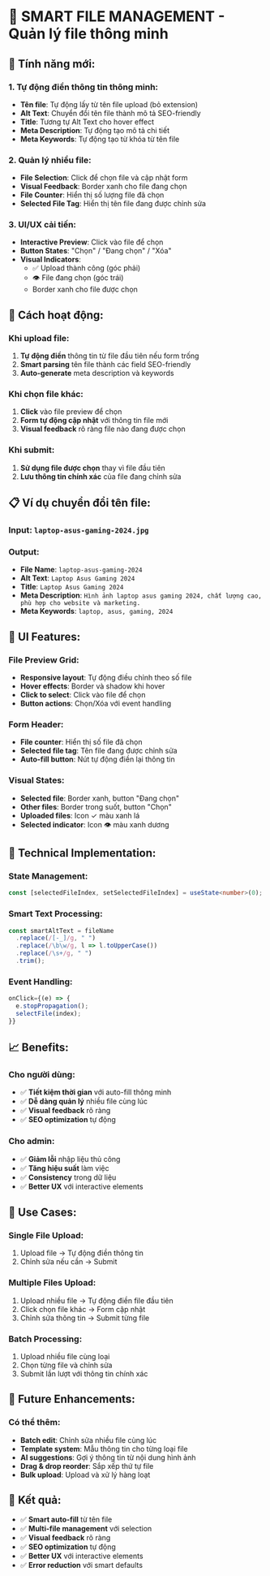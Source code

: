 # 🧠 **SMART FILE MANAGEMENT - Quản lý file thông minh**

## **🎯 Tính năng mới:**

### **1. Tự động điền thông tin thông minh:**
- **Tên file**: Tự động lấy từ tên file upload (bỏ extension)
- **Alt Text**: Chuyển đổi tên file thành mô tả SEO-friendly
- **Title**: Tương tự Alt Text cho hover effect
- **Meta Description**: Tự động tạo mô tả chi tiết
- **Meta Keywords**: Tự động tạo từ khóa từ tên file

### **2. Quản lý nhiều file:**
- **File Selection**: Click để chọn file và cập nhật form
- **Visual Feedback**: Border xanh cho file đang chọn
- **File Counter**: Hiển thị số lượng file đã chọn
- **Selected File Tag**: Hiển thị tên file đang được chỉnh sửa

### **3. UI/UX cải tiến:**
- **Interactive Preview**: Click vào file để chọn
- **Button States**: "Chọn" / "Đang chọn" / "Xóa"
- **Visual Indicators**: 
  - ✅ Upload thành công (góc phải)
  - 👁 File đang chọn (góc trái)
  - Border xanh cho file được chọn

## **🚀 Cách hoạt động:**

### **Khi upload file:**
1. **Tự động điền** thông tin từ file đầu tiên nếu form trống
2. **Smart parsing** tên file thành các field SEO-friendly
3. **Auto-generate** meta description và keywords

### **Khi chọn file khác:**
1. **Click** vào file preview để chọn
2. **Form tự động cập nhật** với thông tin file mới
3. **Visual feedback** rõ ràng file nào đang được chọn

### **Khi submit:**
1. **Sử dụng file được chọn** thay vì file đầu tiên
2. **Lưu thông tin chính xác** của file đang chỉnh sửa

## **📋 Ví dụ chuyển đổi tên file:**

### **Input:** `laptop-asus-gaming-2024.jpg`
### **Output:**
- **File Name**: `laptop-asus-gaming-2024`
- **Alt Text**: `Laptop Asus Gaming 2024`
- **Title**: `Laptop Asus Gaming 2024`
- **Meta Description**: `Hình ảnh laptop asus gaming 2024, chất lượng cao, phù hợp cho website và marketing.`
- **Meta Keywords**: `laptop, asus, gaming, 2024`

## **🎨 UI Features:**

### **File Preview Grid:**
- **Responsive layout**: Tự động điều chỉnh theo số file
- **Hover effects**: Border và shadow khi hover
- **Click to select**: Click vào file để chọn
- **Button actions**: Chọn/Xóa với event handling

### **Form Header:**
- **File counter**: Hiển thị số file đã chọn
- **Selected file tag**: Tên file đang được chỉnh sửa
- **Auto-fill button**: Nút tự động điền lại thông tin

### **Visual States:**
- **Selected file**: Border xanh, button "Đang chọn"
- **Other files**: Border trong suốt, button "Chọn"
- **Uploaded files**: Icon ✓ màu xanh lá
- **Selected indicator**: Icon 👁 màu xanh dương

## **🔧 Technical Implementation:**

### **State Management:**
```typescript
const [selectedFileIndex, setSelectedFileIndex] = useState<number>(0);
```

### **Smart Text Processing:**
```typescript
const smartAltText = fileName
  .replace(/[-_]/g, " ")
  .replace(/\b\w/g, l => l.toUpperCase())
  .replace(/\s+/g, " ")
  .trim();
```

### **Event Handling:**
```typescript
onClick={(e) => {
  e.stopPropagation();
  selectFile(index);
}}
```

## **📈 Benefits:**

### **Cho người dùng:**
- ✅ **Tiết kiệm thời gian** với auto-fill thông minh
- ✅ **Dễ dàng quản lý** nhiều file cùng lúc
- ✅ **Visual feedback** rõ ràng
- ✅ **SEO optimization** tự động

### **Cho admin:**
- ✅ **Giảm lỗi** nhập liệu thủ công
- ✅ **Tăng hiệu suất** làm việc
- ✅ **Consistency** trong dữ liệu
- ✅ **Better UX** với interactive elements

## **🎯 Use Cases:**

### **Single File Upload:**
1. Upload file → Tự động điền thông tin
2. Chỉnh sửa nếu cần → Submit

### **Multiple Files Upload:**
1. Upload nhiều file → Tự động điền file đầu tiên
2. Click chọn file khác → Form cập nhật
3. Chỉnh sửa thông tin → Submit từng file

### **Batch Processing:**
1. Upload nhiều file cùng loại
2. Chọn từng file và chỉnh sửa
3. Submit lần lượt với thông tin chính xác

## **🔮 Future Enhancements:**

### **Có thể thêm:**
- **Batch edit**: Chỉnh sửa nhiều file cùng lúc
- **Template system**: Mẫu thông tin cho từng loại file
- **AI suggestions**: Gợi ý thông tin từ nội dung hình ảnh
- **Drag & drop reorder**: Sắp xếp thứ tự file
- **Bulk upload**: Upload và xử lý hàng loạt

## **🎉 Kết quả:**

- ✅ **Smart auto-fill** từ tên file
- ✅ **Multi-file management** với selection
- ✅ **Visual feedback** rõ ràng
- ✅ **SEO optimization** tự động
- ✅ **Better UX** với interactive elements
- ✅ **Error reduction** với smart defaults
